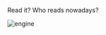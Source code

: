 Read it?  Who reads nowadays?

![engine](https://cloud.githubusercontent.com/assets/20300881/22523515/5104c2aa-e885-11e6-91ea-66bfca15f521.jpg)

